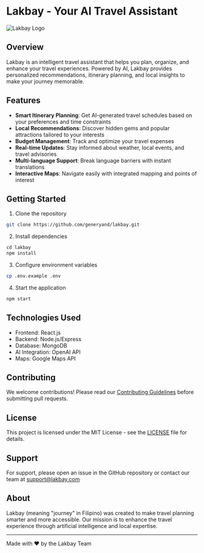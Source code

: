 # Lakbay - Your AI Travel Assistant

![Lakbay Logo](path/to/logo.png)

## Overview

Lakbay is an intelligent travel assistant that helps you plan, organize, and enhance your travel experiences. Powered by AI, Lakbay provides personalized recommendations, itinerary planning, and local insights to make your journey memorable.

## Features

- **Smart Itinerary Planning**: Get AI-generated travel schedules based on your preferences and time constraints
- **Local Recommendations**: Discover hidden gems and popular attractions tailored to your interests
- **Budget Management**: Track and optimize your travel expenses
- **Real-time Updates**: Stay informed about weather, local events, and travel advisories
- **Multi-language Support**: Break language barriers with instant translations
- **Interactive Maps**: Navigate easily with integrated mapping and points of interest

## Getting Started

1. Clone the repository
```bash
git clone https://github.com/generyand/lakbay.git
```

2. Install dependencies
```bash:README.md
cd lakbay
npm install
```

3. Configure environment variables
```bash
cp .env.example .env
```

4. Start the application
```bash
npm start
```

## Technologies Used

- Frontend: React.js
- Backend: Node.js/Express
- Database: MongoDB
- AI Integration: OpenAI API
- Maps: Google Maps API

## Contributing

We welcome contributions! Please read our [Contributing Guidelines](CONTRIBUTING.md) before submitting pull requests.

## License

This project is licensed under the MIT License - see the [LICENSE](LICENSE) file for details.

## Support

For support, please open an issue in the GitHub repository or contact our team at support@lakbay.com

## About

Lakbay (meaning "journey" in Filipino) was created to make travel planning smarter and more accessible. Our mission is to enhance the travel experience through artificial intelligence and local expertise.

---

Made with ❤️ by the Lakbay Team
